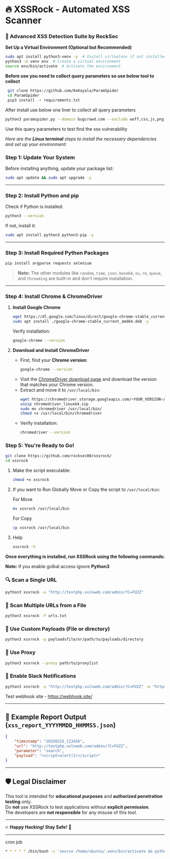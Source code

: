 # 🔥 XSSRock - Automated XSS Scanner  
### 🚀 Advanced XSS Detection Suite by RockSec  

**Set Up a Virtual Environment (Optional but Recommended)**
```sh
sudo apt install python3-venv -y  # Install virtualenv if not installed
python3 -m venv env  # Create a virtual environment
source env/bin/activate  # Activate the environment
```

**Before use you need to collect query parameters so use below tool to collect**

```sh
 git clone https://github.com/0xKayala/ParamSpider
 cd ParamSpider
 pip3 install -r requirements.txt
```
After install use below one liner to collect all query parameters

```sh
python3 paramspider.py --domain bugcrowd.com --exclude woff,css,js,png,svg,php,jpg --output params.txt && cat params.txt | httpx-toolkit > paramlive.txt
```
Use this query parameters to test find the xss vulnerability

*Here are the **Linux terminal** steps to install the necessary dependencies and set up your environment:*

### **Step 1: Update Your System**
Before installing anything, update your package list:
```sh
sudo apt update && sudo apt upgrade -y
```

---

### **Step 2: Install Python and pip**
Check if Python is installed:
```sh
python3 --version
```
If not, install it:
```sh
sudo apt install python3 python3-pip -y
```

---

### **Step 3: Install Required Python Packages**
```sh
pip install argparse requests selenium
```
> **Note:** The other modules like `random`, `time`, `json`, `base64`, `os`, `re`, `queue`, and `threading` are built-in and don’t require installation.

---

### **Step 4: Install Chrome & ChromeDriver**
1. **Install Google Chrome**
   ```sh
   wget https://dl.google.com/linux/direct/google-chrome-stable_current_amd64.deb
   sudo apt install ./google-chrome-stable_current_amd64.deb -y
   ```
   Verify installation:
   ```sh
   google-chrome --version
   ```

2. **Download and Install ChromeDriver**
   - First, find your **Chrome version**:
     ```sh
     google-chrome --version
     ```
   - Visit the [ChromeDriver download page](https://chromedriver.chromium.org/downloads) and download the version that matches your Chrome version.
   - Extract and move it to `/usr/local/bin`:
     ```sh
     wget https://chromedriver.storage.googleapis.com/<YOUR_VERSION>/chromedriver_linux64.zip
     unzip chromedriver_linux64.zip
     sudo mv chromedriver /usr/local/bin/
     chmod +x /usr/local/bin/chromedriver
     ```
   - Verify installation:
     ```sh
     chromedriver --version
     ```
### **Step 5: You're Ready to Go!**

   ```bash
 git clone https://github.com/rocksec00/xssrock/
 cd xssrock
   ```


1. Make the script executable:
   ```bash
   chmod +x xssrock
   ```
   
2. If you want to Run Globally Move or Copy the script to `/usr/local/bin`:
   
   For Move
   
   ```bash
   mv xssrock /usr/local/bin
   ```
   For Copy
   
      ```bash
   cp xssrock /usr/local/bin
   ```
   
3. Help
   ```bash
   xssrock -h

**Once everything is installed, run XSSRock using the following commands:**

**Note:** If you enable golbal access ignore **Python3**

### 🔍 **Scan a Single URL**
```bash
python3 xssrock -u "http://testphp.vulnweb.com/admin/?C=FUZZ"
```

### 📜 **Scan Multiple URLs from a File**
```bash
python3 xssrock -f urls.txt
```

### 🎯 **Use Custom Payloads** **(File or directory)**
```bash
python3 xssrock -p payloadsfile/or/path/to/payloads/directory
```

### 🎯 **Use Proxy** 

```bash
python3 xssrock --proxy path/to/proxylist
```

### 🔄 **Enable Slack Notifications**
```bash
python3 xssrock -u "http://testphp.vulnweb.com/admin/?C=FUZZ" -w "https://hooks.slack.com/services/YOUR/WEBHOOK/URL"
```
Test webhook site - https://webhook.site/

---

## 📄 **Example Report Output (`xss_report_YYYYMMDD_HHMMSS.json`)**
```json
{
    "timestamp": "20250225_123456",
    "url": "http://testphp.vulnweb.com/admin/?C=FUZZ",
    "parameter": "search",
    "payload": "<script>alert(1)</script>"
}
```

---

## 🛡 **Legal Disclaimer**
This tool is intended for **educational purposes** and **authorized penetration testing** only.  
Do **not** use XSSRock to test applications without **explicit permission**.  
The developers are **not responsible** for any misuse of this tool.  

---

🔥 **Happy Hacking! Stay Safe!** 🚀  

---







cron job 

```bash
* * * * * /bin/bash -c 'source /home/ubuntu/.venv/bin/activate && python3 path/to/xss.py -u http://testphp.vulnweb.com/search.php?test=12 -p /path/to/payload/file or-directory/  -w webhookurl  -t 20 >> path/to/saved/xss_$(date +\%Y-\%m-\%d_\%H-\%M-\%S).log 2>&1'
```

